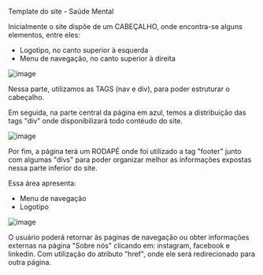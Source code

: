 Template do site - Saúde Mental  

Inicialmente o site dispõe de um CABEÇALHO, onde encontra-se alguns elementos, entre eles:

  - Logotipo, no canto superior à esquerda
  - Menu de navegação, no canto superior à direita
 
![image](https://user-images.githubusercontent.com/113210006/194771394-a9739975-5774-4597-8141-627e43600fa4.png)

Nessa parte, utilizamos as TAGS (nav e div), para poder estruturar o cabeçalho.


Em seguida, na parte central da página em azul, temos a distribuição das tags "div" onde disponibilizará todo contéudo do site.

![image](https://user-images.githubusercontent.com/113210006/194771560-fabcd27c-3285-41a7-86cb-08188512b198.png)


Por fim, a página terá um RODAPÉ onde foi utilizado a tag "footer" junto com algumas "divs" para poder organizar melhor as informações expostas nessa parte 
inferior do site. 

Essa área apresenta:
  - Menu de navegação 
  - Logotipo 

![image](https://user-images.githubusercontent.com/113210006/194771740-0adc4b78-fe52-4f89-a27f-65a4e42b1553.png)

O usuário poderá retornar às paginas de navegação ou obter informações externas na página "Sobre nós" clicando em: instagram, facebook e linkedin. Com
utilização do atributo "href", onde ele será redirecionado para outra página. 
